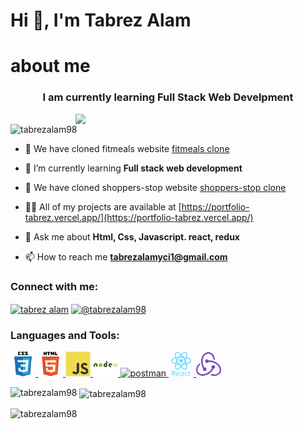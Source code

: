 <h1 >Hi 👋, I'm Tabrez Alam</h1>
<h1>about me</h1>
<h3 align="center">I am currently learning Full Stack Web Develpment  </h3>
<img align=right width="400" src="https://encrypted-tbn0.gstatic.com/images?q=tbn:ANd9GcTRovpXJrJAwoL5hWtL94kdEV_OMpSf2dWlOrl9sZnWsGzHcIqnLNTzovqLWAG_Ge0pylU&usqp=CAU">

<p align="left"> <img src="https://komarev.com/ghpvc/?username=tabrezalam98&label=Profile%20views&color=0e75b6&style=flat" alt="tabrezalam98" /> </p>

- 🔭 We have cloned fitmeals website [fitmeals clone](https://flourishing-brigadeiros-066ec5.netlify.app/)

- 🌱 I’m currently learning **Full stack web development**

- 👯 We have cloned shoppers-stop website [shoppers-stop clone](https://steady-bavarois-32dc0a.netlify.app/)

- 👨‍💻 All of my projects are available at [https://portfolio-tabrez.vercel.app/](https://portfolio-tabrez.vercel.app/)

- 💬 Ask me about **Html, Css, Javascript. react, redux**

- 📫 How to reach me **tabrezalamyci1@gmail.com**

<h3 align="left">Connect with me:</h3>
<p align="left">
<a href="https://linkedin.com/in/tabrez alam" target="blank"><img align="center" src="https://raw.githubusercontent.com/rahuldkjain/github-profile-readme-generator/master/src/images/icons/Social/linked-in-alt.svg" alt="tabrez alam" height="30" width="40" /></a>
<a href="https://medium.com/@tabrezalam98" target="blank"><img align="center" src="https://raw.githubusercontent.com/rahuldkjain/github-profile-readme-generator/master/src/images/icons/Social/medium.svg" alt="@tabrezalam98" height="30" width="40" /></a>
</p>

<h3 align="left">Languages and Tools:</h3>
<p align="left"> <a href="https://www.w3schools.com/css/" target="_blank" rel="noreferrer"> <img src="https://raw.githubusercontent.com/devicons/devicon/master/icons/css3/css3-original-wordmark.svg" alt="css3" width="40" height="40"/> </a> <a href="https://www.w3.org/html/" target="_blank" rel="noreferrer"> <img src="https://raw.githubusercontent.com/devicons/devicon/master/icons/html5/html5-original-wordmark.svg" alt="html5" width="40" height="40"/> </a> <a href="https://developer.mozilla.org/en-US/docs/Web/JavaScript" target="_blank" rel="noreferrer"> <img src="https://raw.githubusercontent.com/devicons/devicon/master/icons/javascript/javascript-original.svg" alt="javascript" width="40" height="40"/> </a> <a href="https://nodejs.org" target="_blank" rel="noreferrer"> <img src="https://raw.githubusercontent.com/devicons/devicon/master/icons/nodejs/nodejs-original-wordmark.svg" alt="nodejs" width="40" height="40"/> </a> <a href="https://postman.com" target="_blank" rel="noreferrer"> <img src="https://www.vectorlogo.zone/logos/getpostman/getpostman-icon.svg" alt="postman" width="40" height="40"/> </a> <a href="https://reactjs.org/" target="_blank" rel="noreferrer"> <img src="https://raw.githubusercontent.com/devicons/devicon/master/icons/react/react-original-wordmark.svg" alt="react" width="40" height="40"/> </a> <a href="https://redux.js.org" target="_blank" rel="noreferrer"> <img src="https://raw.githubusercontent.com/devicons/devicon/master/icons/redux/redux-original.svg" alt="redux" width="40" height="40"/> </a> </p>

<p><img align="left" src="https://github-readme-stats.vercel.app/api/top-langs?username=tabrezalam98&show_icons=true&locale=en&layout=compact" alt="tabrezalam98" /></p>

<p>&nbsp;<img align="center" src="https://github-readme-stats.vercel.app/api?username=tabrezalam98&show_icons=true&locale=en" alt="tabrezalam98" /></p>

<p><img align="center" src="https://github-readme-streak-stats.herokuapp.com/?user=tabrezalam98&" alt="tabrezalam98" /></p>

